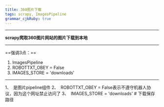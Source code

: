 ```yaml
---
title: 360图片下载
tags: scrapy, ImagesPipeline
grammar_cjkRuby: true
---
```



----------


**scrapy爬取360图片网站的图片下载到本地**


----------


==强调3点：==

 1. ImagesPipeline
 2. ROBOTTXT_OBEY = False
 3. IMAGES_STORE = 'downloads' 


----------


1、　是图片pipeline组件
2、　ROBOTTXT_OBEY = False表示不遵守机器人协议，因为这个网址禁止访问了
3、　IMAGES_STORE = 'downloads'  # 下载保存路径
